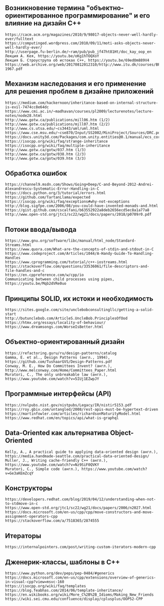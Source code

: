 ## Возникновение термина "объектно-ориентированное программирование" и его влияние на дизайн С++
    https://cacm.acm.org/magazines/2010/9/98017-objects-never-well-hardly-ever/fulltext
    https://computinged.wordpress.com/2010/09/11/moti-asks-objects-never-well-hardly-ever/
    http://userpage.fu-berlin.de/~ram/pub/pub_jf47ht81Ht/doc_kay_oop_en
    Лекция А. Кея, https://youtu.be/oKg1hTOQXoY
    Лекция Б. Строуструпа об истоках С++, https://youtu.be/69edOm889V4
    https://web.archive.org/web/20170812012310/http://www.itu.dk/courses/BPRD/E2009/fundamental-1967.pdf

## Механизм наследования и его применение для решения проблем в дизайне приложений
    https://medium.com/hackernoon/inheritance-based-on-internal-structure-is-evil-7474cc8e64dc
    https://www.cmi.ac.in/~madhavan/courses/pl2009/lecturenotes/lecture-notes/node28.html
    http://www.gotw.ca/publications/mill06.htm (1/2)
    http://www.gotw.ca/publications/mill07.htm (2/2)
    http://www.cs.utsa.edu/~cs3443/uml/uml.html
    https://www.cse.msu.edu/~cse870/Input/SS2002/MiniProject/Sources/DRC.pdf
    https://docs.unity3d.com/Packages/com.unity.entities@0.1/manual/ecs_core.html
    https://isocpp.org/wiki/faq/strange-inheritance
    https://isocpp.org/wiki/faq/multiple-inheritance
    http://www.gotw.ca/gotw/037.htm (1/3)
    http://www.gotw.ca/gotw/038.htm (2/3)
    http://www.gotw.ca/gotw/039.htm (3/3)

## Обработка ошибок
    https://channel9.msdn.com/Shows/Going+Deep/C-and-Beyond-2012-Andrei-Alexandrescu-Systematic-Error-Handling-in-C
    https://docs.python.org/3/tutorial/errors.html
    https://github.com/TartanLlama/expected
    https://isocpp.org/wiki/faq/exceptions#why-not-exceptions
    http://blog.sigfpe.com/2006/08/you-could-have-invented-monads-and.html
    https://gist.github.com/cscalfani/b63552922a8deb2656ecd5ec8a1a77a8
    http://www.open-std.org/jtc1/sc22/wg21/docs/papers/2018/p0709r0.pdf

## Потоки ввода/вывода
    https://www.gnu.org/software/libc/manual/html_node/Standard-Streams.html
    https://www.quora.com/What-are-the-concepts-of-stdin-and-stdout-in-C
    https://www.codeproject.com/Articles/1044/A-Handy-Guide-To-Handling-Handles
    https://www.cprogramming.com/tutorial/c++-iostreams.html
    https://stackoverflow.com/questions/33536061/file-descriptors-and-file-handles-and-c
    https://en.cppreference.com/w/cpp/io
    Communicating between child processes using pipes, https://youtu.be/Mqb2dVRe0uo

## Принципы SOLID, их истоки и необходимость
    https://sites.google.com/site/unclebobconsultingllc/getting-a-solid-start
    http://butunclebob.com/ArticleS.UncleBob.PrinciplesOfOod
    https://htmx.org/essays/locality-of-behaviour/
    https://www.dreamsongs.com/WorseIsBetter.html

## Объектно-ориентированный дизайн
    https://refactoring.guru/ru/design-patterns/catalog
    Gamma, E. et al., Design Patterns (англ., 1994), https://github.com/TushaarGVS/Design-Patterns.pdf
    Conway, M. E., How Do Committees Invent? (англ.), http://www.melconway.com/Home/Committees_Paper.html
    Muratori, C., The only unbreakable law (англ.), https://www.youtube.com/watch?v=5IUj1EZwpJY

## Программные интерфейсы (API)
    https://nvlpubs.nist.gov/nistpubs/Legacy/IR/nistir5153.pdf
    https://roy.gbiv.com/untangled/2008/rest-apis-must-be-hypertext-driven
    https://martinfowler.com/articles/richardsonMaturityModel.html
    https://www.redhat.com/en/topics/api/what-is-graphql

## Data-Oriented как альтернатива Object-Oriented
    Kelly, A., A practical guide to applying data-oriented design (англ.), https://media.handmade-seattle.com/practical-data-oriented-design/
    Muller, J., Writing cache-friendly C++ (англ.), https://www.youtube.com/watch?v=Nz9SiF0QVKY
    Muratori, C., Simple code (англ.), https://www.youtube.com/watch?v=Ge3aKEmZcqY

## Конструкторы
    https://developers.redhat.com/blog/2019/04/12/understanding-when-not-to-stdmove-in-c
    https://www.open-std.org/jtc1/sc22/wg21/docs/papers/2006/n2027.html
    https://docs.microsoft.com/en-us/cpp/cpp/move-constructors-and-move-assignment-operators-cpp
    https://stackoverflow.com/a/7518365/2874555

## Итераторы
    https://internalpointers.com/post/writing-custom-iterators-modern-cpp

## Дженерик-классы, шаблоны в С++
    https://www.python.org/dev/peps/pep-0484/#generics
    https://docs.microsoft.com/en-us/cpp/extensions/overview-of-generics-in-visual-cpp?view=msvc-160
    https://isocpp.org/wiki/faq/templates
    https://blog.feabhas.com/2014/06/template-inheritance/
    https://en.wikibooks.org/wiki/More_C%2B%2B_Idioms/Making_New_Friends
    https://wiki.sei.cmu.edu/confluence/display/cplusplus/OOP52-CPP
